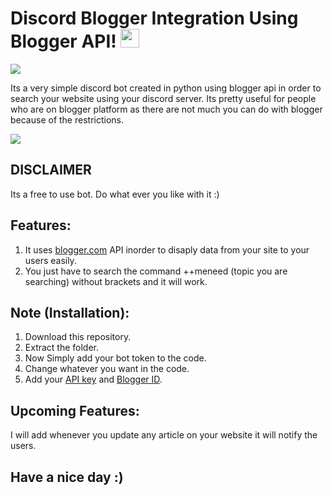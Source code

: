 # Discord Blogger Integration Using Blogger API! <img src="https://raw.githubusercontent.com/MartinHeinz/MartinHeinz/master/wave.gif" width="30px">

<img src="https://github.com/itsOwen/discord-blogger-integration/blob/master/intro_logo.png">

Its a very simple discord bot created in python using blogger api in order to search your website using your discord server. Its pretty useful for people who are on blogger platform as there are not much you can do with blogger because of the restrictions.

<img src="https://github.com/itsOwen/discord-blogger-integration/blob/master/Demo.jpg">

## DISCLAIMER
Its a free to use bot. Do what ever you like with it :)

## Features:
1. It uses [blogger.com](https://blogger.com) API inorder to disaply data from your site to your users easily.
2. You just have to search the command ++meneed (topic you are searching) without brackets and it will work.

## Note (Installation):
1. Download this repository.
2. Extract the folder.
3. Now Simply add your bot token to the code.
4. Change whatever you want in the code.
5. Add your [API key](https://developers.google.com/blogger/docs/3.0/using) and [Blogger ID](https://subinsb.com/how-to-find-blogger-blog-id/).

## Upcoming Features:
I will add whenever you update any article on your website it will notify the users.

## Have a nice day :)
